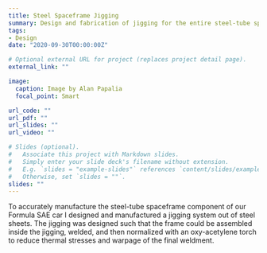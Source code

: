 ```yaml
---
title: Steel Spaceframe Jigging
summary: Design and fabrication of jigging for the entire steel-tube spaceframe chassis assembly
tags:
- Design
date: "2020-09-30T00:00:00Z"

# Optional external URL for project (replaces project detail page).
external_link: ""

image:
  caption: Image by Alan Papalia
  focal_point: Smart

url_code: ""
url_pdf: ""
url_slides: ""
url_video: ""

# Slides (optional).
#   Associate this project with Markdown slides.
#   Simply enter your slide deck's filename without extension.
#   E.g. `slides = "example-slides"` references `content/slides/example-slides.md`.
#   Otherwise, set `slides = ""`.
slides: ""
---
```


To accurately manufacture the steel-tube spaceframe component of our Formula SAE
car I designed and manufactured a jigging system out of steel sheets. The
jigging was designed such that the frame could be assembled inside the jigging,
welded, and then normalized with an oxy-acetylene torch to reduce thermal
stresses and warpage of the final weldment.
